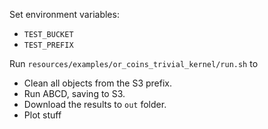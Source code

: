 Set environment variables:
- `TEST_BUCKET`
- `TEST_PREFIX`

Run `resources/examples/or_coins_trivial_kernel/run.sh` to
- Clean all objects from the S3 prefix.
- Run ABCD, saving to S3.
- Download the results to `out` folder.
- Plot stuff 
